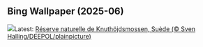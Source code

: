 ## Bing Wallpaper (2025-06)
![](https://www.bing.com/th?id=OHR.SwedenReserve_FR-CA5126483209_UHD.jpg&w=1000)Latest: [Réserve naturelle de Knuthöjdsmossen, Suède (© Sven Halling/DEEPOL/plainpicture)](https://www.bing.com/th?id=OHR.SwedenReserve_FR-CA5126483209_UHD.jpg)